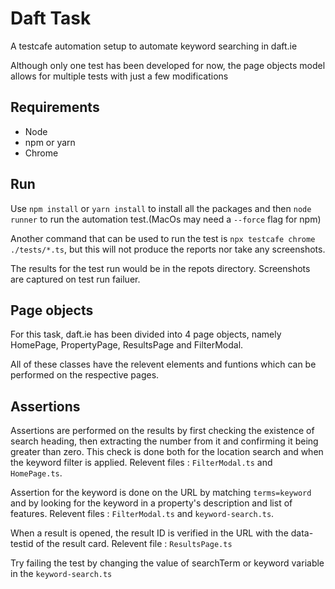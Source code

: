 # Daft Task

A testcafe automation setup to automate keyword searching in daft.ie

Although only one test has been developed for now, the page objects model allows for multiple tests with just a few modifications

## Requirements
- Node
- npm or yarn
- Chrome

## Run
Use `npm install` or `yarn install` to install all the packages and then `node runner` to run the automation test.(MacOs may need a `--force` flag for npm)

Another command that can be used to run the test is `npx testcafe chrome ./tests/*.ts`, but this will not produce the reports nor take any screenshots.

The results for the test run would be in the repots directory. Screenshots are captured on test run failuer.

## Page objects
For this task, daft.ie has been divided into 4 page objects, namely HomePage, PropertyPage, ResultsPage and FilterModal.

All of these classes have the relevent elements and funtions which can be performed on the respective pages.

## Assertions
Assertions are performed on the results by first checking the existence of search heading, then extracting the number from it and confirming it being greater than zero. This check is done both for the location search and when the keyword filter is applied. Relevent files : `FilterModal.ts` and `HomePage.ts`.

Assertion for the keyword is done on the URL by matching `terms=keyword` and by looking for the keyword in a property's description and list of features. Relevent files : `FilterModal.ts` and `keyword-search.ts`.

When a result is opened, the result ID is verified in the URL with the data-testid of the result card. Relevent file : `ResultsPage.ts`

Try failing the test by changing the value of searchTerm or keyword variable in the `keyword-search.ts`





